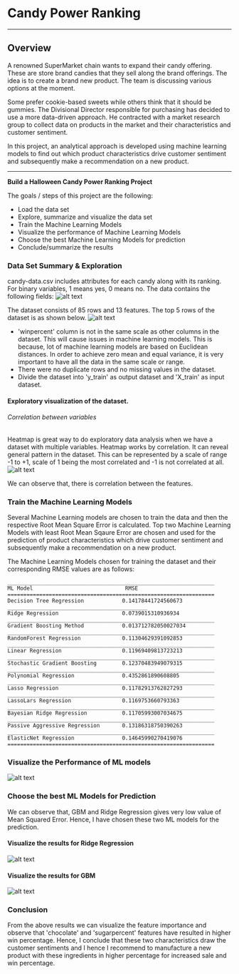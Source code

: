 # **Candy Power Ranking** 

---
Overview
---
A renowned SuperMarket chain wants to expand their candy offering. These are store brand candies that they sell along the brand offerings. The idea is to create a brand new product. The team is discussing various options at the moment.

Some prefer cookie-based sweets while others think that it should be gummies. The Divisional Director responsible for purchasing has decided to use a more data-driven approach. He contracted with a market research group to collect data on products in the market and their characteristics and customer sentiment.

In this project, an analytical approach is developed using machine learning models to find out which product characteristics drive customer sentiment and subsequently make a recommendation on a new product.


---

**Build a Halloween Candy Power Ranking Project**

The goals / steps of this project are the following:
* Load the data set
* Explore, summarize and visualize the data set
* Train the Machine Learning Models
* Visualize the performance of Machine Learning Models
* Choose the best Machine Learning Models for prediction
* Conclude/summarize the results

[//]: # (Image References)
[image1]: ./images/data_table.PNG "Dataset"
[image2]: ./images/heatmap.png "Correlation between features"
[image3]: ./images/dataset.PNG "Feature Description"
[image4]: ./images/visualize.PNG "Visualize the Performance of ML models"
[image5]: ./images/Ridge_reg_result.PNG "Prediction Results by Ridge Regression Model"
[image6]: ./images/GBM.PNG "Prediction Results by Gradient Boosting Method"

### Data Set Summary & Exploration
candy-data.csv includes attributes for each candy along with its ranking. For binary variables, 1 means yes, 0 means no.
The data contains the following fields:
![alt text][image3]

The dataset consists of 85 rows and 13 features.
The top 5 rows of the dataset is as shown below.
![alt text][image1]

* 'winpercent' column is not in the same scale as other columns in the dataset. This will cause issues in machine learning models. This is because, lot of machine learning models are based on Euclidean distances. In order to achieve zero mean and equal variance, it is very important to have all the data in the same scale or range.
* There were no duplicate rows and no missing values in the dataset.
* Divide the dataset into 'y_train' as output dataset and 'X_train' as input dataset.

#### Exploratory visualization of the dataset.
###### Correlation between variables
Heatmap is great way to do exploratory data analysis when we have a dataset with multiple variables. Heatmap works by correlation. It can reveal general pattern in the dataset. This can be represented by a scale of range -1 to +1, scale of 1 being the most correlated and -1 is not correlated at all.
![alt text][image2]

We can observe that, there is correlation between the features.

### Train the Machine Learning Models
Several Machine Learning models are chosen to train the data and then the respective Root Mean Square Error is calculated. Top two Machine Learning Models with least Root Mean Sqaure Error are chosen and used for the prediction of product characteristics which drive customer sentiment and subsequently make a recommendation on a new product.

The Machine Learning Models chosen for training the dataset and their corresponding RMSE values are as follows:
```
_________________________________________________________________
ML Model                             RMSE               =================================================================
Decision Tree Regression            0.14178441724560673     ____________________________________________
Ridge Regression                    0.0739015310936934
_________________________________________________________________
Gradient Boosting Method            0.013712782050027034
_________________________________________________________________
RandomForest Regression             0.11304629391092853
_________________________________________________________________
Linear Regression                   0.11969409813723213
_________________________________________________________________
Stochastic Gradient Boosting        0.12370483949079315
_________________________________________________________________
Polynomial Regression               0.4352861890608805
_________________________________________________________________
Lasso Regression                    0.11782913762827293
_________________________________________________________________
LassoLars Regression                0.1169753660793363
_________________________________________________________________
Bayesian Ridge Regression           0.11705993007034675
_________________________________________________________________
Passive Aggressive Regression       0.13186318750390263
_________________________________________________________________
ElasticNet Regression               0.14645990270419076
=================================================================
```

### Visualize the Performance of ML models
![alt text][image4]

### Choose the best ML Models for Prediction
We can observe that, GBM and Ridge Regression gives very low value of Mean Squared Error. Hence, I have chosen these two ML models for the prediction.
#### Visualize the results for Ridge Regression
![alt text][image5]

#### Visualize the results for GBM
![alt text][image6]

### Conclusion
From the above results we can visualize the feature importance and observe that 'chocolate' and 'sugarpercent' features have resulted in higher win percentage. Hence, I conclude that these two characteristics draw the customer sentiments and I hence I recommend to manufacture a new product with these ingredients in higher percentage for increased sale and win percentage.
